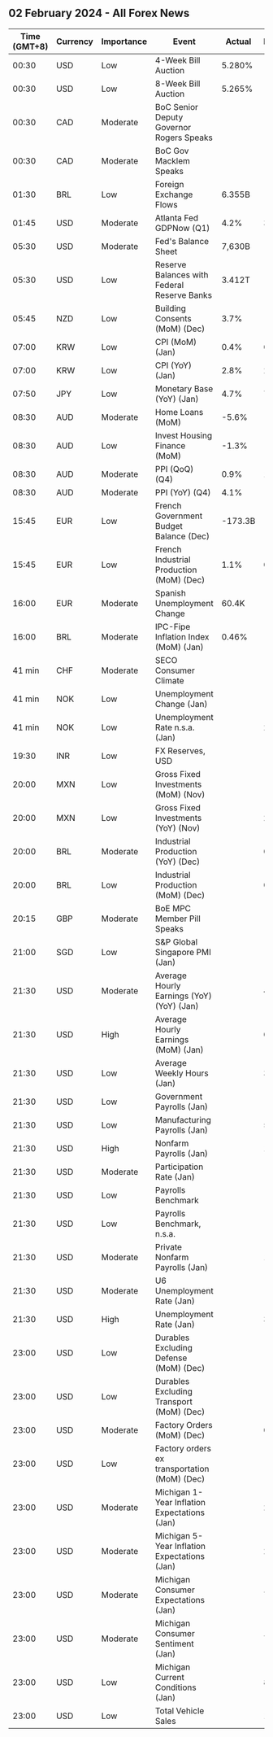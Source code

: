 ## 02 February 2024 - All Forex News

| Time (GMT+8) | Currency | Importance | Event | Actual | Forecast | Previous |
|------|----------|------------|-------|--------|----------|----------|
| 00:30 | USD | Low | 4-Week Bill Auction | 5.280% |  | 5.280% |
| 00:30 | USD | Low | 8-Week Bill Auction | 5.265% |  | 5.275% |
| 00:30 | CAD | Moderate | BoC Senior Deputy Governor Rogers Speaks |  |  |  |
| 00:30 | CAD | Moderate | BoC Gov Macklem Speaks |  |  |  |
| 01:30 | BRL | Low | Foreign Exchange Flows | 6.355B |  | 4.846B |
| 01:45 | USD | Moderate | Atlanta Fed GDPNow (Q1) | 4.2% | 3.0% | 3.0% |
| 05:30 | USD | Moderate | Fed's Balance Sheet | 7,630B |  | 7,677B |
| 05:30 | USD | Low | Reserve Balances with Federal Reserve Banks | 3.412T |  | 3.490T |
| 05:45 | NZD | Low | Building Consents (MoM) (Dec) | 3.7% |  | -10.6% |
| 07:00 | KRW | Low | CPI (MoM) (Jan) | 0.4% | 0.4% | 0.0% |
| 07:00 | KRW | Low | CPI (YoY) (Jan) | 2.8% | 2.9% | 3.2% |
| 07:50 | JPY | Low | Monetary Base (YoY) (Jan) | 4.7% | 7.5% | 8.2% |
| 08:30 | AUD | Moderate | Home Loans (MoM) | -5.6% |  | 0.3% |
| 08:30 | AUD | Low | Invest Housing Finance (MoM) | -1.3% |  | 1.9% |
| 08:30 | AUD | Moderate | PPI (QoQ) (Q4) | 0.9% | 1.9% | 1.8% |
| 08:30 | AUD | Moderate | PPI (YoY) (Q4) | 4.1% |  | 3.8% |
| 15:45 | EUR | Low | French Government Budget Balance (Dec) | -173.3B |  | -198.0B |
| 15:45 | EUR | Low | French Industrial Production (MoM) (Dec) | 1.1% | 0.2% | 0.5% |
| 16:00 | EUR | Moderate | Spanish Unemployment Change | 60.4K | -38.6K | -27.4K |
| 16:00 | BRL | Moderate | IPC-Fipe Inflation Index (MoM) (Jan) | 0.46% |  | 0.38% |
| 41 min | CHF | Moderate | SECO Consumer Climate |  |  | -28 |
| 41 min | NOK | Low | Unemployment Change (Jan) |  |  | 69.46K |
| 41 min | NOK | Low | Unemployment Rate n.s.a. (Jan) |  | 2.10% | 1.90% |
| 19:30 | INR | Low | FX Reserves, USD |  |  | 616.14B |
| 20:00 | MXN | Low | Gross Fixed Investments (MoM) (Nov) |  |  | 1.90% |
| 20:00 | MXN | Low | Gross Fixed Investments (YoY) (Nov) |  | 21.30% | 25.50% |
| 20:00 | BRL | Moderate | Industrial Production (YoY) (Dec) |  | 0.1% | 1.3% |
| 20:00 | BRL | Low | Industrial Production (MoM) (Dec) |  | 0.3% | 0.5% |
| 20:15 | GBP | Moderate | BoE MPC Member Pill Speaks |  |  |  |
| 21:00 | SGD | Low | S&P Global Singapore PMI (Jan) |  |  | 50.5 |
| 21:30 | USD | Moderate | Average Hourly Earnings (YoY) (YoY) (Jan) |  | 4.1% | 4.1% |
| 21:30 | USD | High | Average Hourly Earnings (MoM) (Jan) |  | 0.3% | 0.4% |
| 21:30 | USD | Low | Average Weekly Hours (Jan) |  | 34.3 | 34.3 |
| 21:30 | USD | Low | Government Payrolls (Jan) |  |  | 52.0K |
| 21:30 | USD | Low | Manufacturing Payrolls (Jan) |  | 5K | 6K |
| 21:30 | USD | High | Nonfarm Payrolls (Jan) |  | 187K | 216K |
| 21:30 | USD | Moderate | Participation Rate (Jan) |  |  | 62.5% |
| 21:30 | USD | Low | Payrolls Benchmark |  |  | 568.00 |
| 21:30 | USD | Low | Payrolls Benchmark, n.s.a. |  |  | -306.00K |
| 21:30 | USD | Moderate | Private Nonfarm Payrolls (Jan) |  | 155K | 164K |
| 21:30 | USD | Moderate | U6 Unemployment Rate (Jan) |  |  | 7.1% |
| 21:30 | USD | High | Unemployment Rate (Jan) |  | 3.8% | 3.7% |
| 23:00 | USD | Low | Durables Excluding Defense (MoM) (Dec) |  |  | 0.5% |
| 23:00 | USD | Low | Durables Excluding Transport (MoM) (Dec) |  |  | 0.6% |
| 23:00 | USD | Moderate | Factory Orders (MoM) (Dec) |  | 0.3% | 2.6% |
| 23:00 | USD | Low | Factory orders ex transportation (MoM) (Dec) |  |  | 0.1% |
| 23:00 | USD | Moderate | Michigan 1-Year Inflation Expectations (Jan) |  | 2.9% | 3.1% |
| 23:00 | USD | Moderate | Michigan 5-Year Inflation Expectations (Jan) |  | 2.8% | 2.9% |
| 23:00 | USD | Moderate | Michigan Consumer Expectations (Jan) |  | 75.9 | 67.4 |
| 23:00 | USD | Moderate | Michigan Consumer Sentiment (Jan) |  | 78.8 | 69.7 |
| 23:00 | USD | Low | Michigan Current Conditions (Jan) |  | 83.3 | 73.3 |
| 23:00 | USD | Low | Total Vehicle Sales |  | 15.70M | 15.83M |
